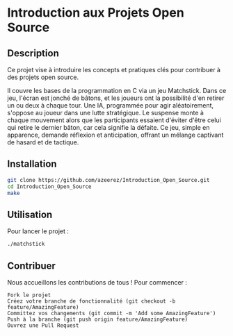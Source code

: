 # Introduction aux Projets Open Source

## Description
Ce projet vise à introduire les concepts et pratiques clés pour contribuer à des projets open source. 

Il couvre les bases de la programmation en C via un jeu Matchstick.
Dans ce jeu, l'écran est jonché de bâtons, et les joueurs ont la possibilité d'en retirer un ou deux à chaque tour. Une IA, programmée pour agir aléatoirement, s'oppose au joueur dans une lutte stratégique. Le suspense monte à chaque mouvement alors que les participants essaient d'éviter d'être celui qui retire le dernier bâton, car cela signifie la défaite. Ce jeu, simple en apparence, demande réflexion et anticipation, offrant un mélange captivant de hasard et de tactique.

## Installation
```bash
git clone https://github.com/azeerez/Introduction_Open_Source.git
cd Introduction_Open_Source
make
```

## Utilisation

Pour lancer le projet :

```bash
./matchstick
```

## Contribuer

Nous accueillons les contributions de tous ! Pour commencer :

    Fork le projet
    Créez votre branche de fonctionnalité (git checkout -b feature/AmazingFeature)
    Committez vos changements (git commit -m 'Add some AmazingFeature')
    Push à la branche (git push origin feature/AmazingFeature)
    Ouvrez une Pull Request






    
